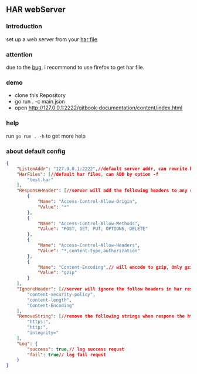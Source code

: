 ## HAR webServer
### Introduction
set up a web server from your [har file](https://en.wikipedia.org/wiki/HAR_(file_format))

### attention
due to the [bug](https://stackoverflow.com/questions/38924798/chrome-dev-tools-fails-to-show-response-even-the-content-returned-has-header-con), i recommond to use firefox to get har file.

### demo
- clone this Repository
- go run . -c main.json
- open http://127.0.0.1:2222/gitbook-documentation/content/index.html

### help
run `go run . -h` to get more help

### about default config
```json
{
    "ListenAddr": "127.0.0.1:2222",//default server addr, can rewrite by option -l
    "HarFiles": [//default har files, can ADD by option -f
        "test.har"
    ],
    "ResponseHeader": [//server will add the following headers to any request
        {
            "Name": "Access-Control-Allow-Origin",
            "Value": "*"
        },
        {
            "Name": "Access-Control-Allow-Methods",
            "Value": "POST, GET, PUT, OPTIONS, DELETE"
        },
        {
            "Name": "Access-Control-Allow-Headers",
            "Value": "*,content-type,authorization"
        },
		{
			"Name": "Content-Encoding",// will encode to gzip, Only gzip support now
			"Value": "gzip"
		}
    ],
    "IgnoreHeader": [//server will ignore the follow headers in har respone
        "content-security-policy",
        "content-length",
		"Content-Encoding"
    ],
    "RemoveString": [//remove the following strings when respone the html page
        "https:",
        "http:",
        "integrity="
    ],
	"Log": {
		"success": true,// log success requst
		"fail": true// log fail requst
	}
}
```